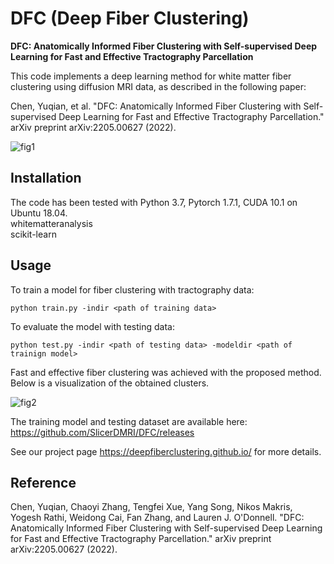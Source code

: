# DFC (Deep Fiber Clustering)
__DFC: Anatomically Informed Fiber Clustering with Self-supervised Deep Learning for Fast and Effective Tractography Parcellation__

This code implements a deep learning method for white matter fiber clustering using diffusion MRI data, as described in the following paper:

Chen, Yuqian, et al. "DFC: Anatomically Informed Fiber Clustering with Self-supervised Deep Learning for Fast and Effective Tractography Parcellation." arXiv preprint arXiv:2205.00627 (2022).

![fig1](https://user-images.githubusercontent.com/59594831/187730336-69dc9f41-2dee-48ac-9dec-3a25616d86b9.PNG)


## Installation
The code has been tested with Python 3.7, Pytorch 1.7.1, CUDA 10.1 on Ubuntu 18.04.  
whitematteranalysis  
scikit-learn

## Usage
To train a model for fiber clustering with tractography data:
```
python train.py -indir <path of training data>
```

To evaluate the model with testing data:
```
python test.py -indir <path of testing data> -modeldir <path of trainign model>
```
Fast and effective fiber clustering was achieved with the proposed method. Below is a visualization of the obtained clusters.

![fig2](https://user-images.githubusercontent.com/59594831/187730397-26bfb67b-659e-4b47-b78f-8c4a1a711aea.PNG)

The training model and testing dataset are available here: https://github.com/SlicerDMRI/DFC/releases

See our project page https://deepfiberclustering.github.io/ for more details.

## Reference
Chen, Yuqian, Chaoyi Zhang, Tengfei Xue, Yang Song, Nikos Makris, Yogesh Rathi, Weidong Cai, Fan Zhang, and Lauren J. O'Donnell. "DFC: Anatomically Informed Fiber Clustering with Self-supervised Deep Learning for Fast and Effective Tractography Parcellation." arXiv preprint arXiv:2205.00627 (2022).
